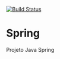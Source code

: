 [![Build Status](https://travis-ci.org/AugustoSimplicio/Spring.svg?branch=master)](https://travis-ci.org/AugustoSimplicio/Spring)
# Spring
Projeto Java Spring
